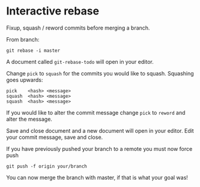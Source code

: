 # Interactive rebase

Fixup, squash / reword commits before merging a branch.

From branch:
```
git rebase -i master
```

A document called `git-rebase-todo` will open in your editor.

Change `pick` to `squash` for the commits you would like to squash. Squashing goes upwards:

```
pick    <hash> <message>
squash  <hash> <message>
squash  <hash> <message>
```

If you would like to alter the commit message change `pick` to `reword` and alter the message.

Save and close document and a new document will open in your editor. Edit your commit message, save and close.

If you have previously pushed your branch to a remote you must now force push
```
git push -f origin your/branch
```

You can now merge the branch with master, if that is what your goal was!
